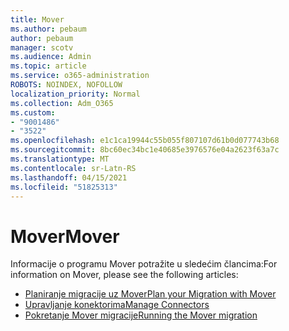 ```yaml
---
title: Mover
ms.author: pebaum
author: pebaum
manager: scotv
ms.audience: Admin
ms.topic: article
ms.service: o365-administration
ROBOTS: NOINDEX, NOFOLLOW
localization_priority: Normal
ms.collection: Adm_O365
ms.custom:
- "9001486"
- "3522"
ms.openlocfilehash: e1c1ca19944c55b055f807107d61b0d077743b68
ms.sourcegitcommit: 8bc60ec34bc1e40685e3976576e04a2623f63a7c
ms.translationtype: MT
ms.contentlocale: sr-Latn-RS
ms.lasthandoff: 04/15/2021
ms.locfileid: "51825313"
---
```

# <a name="mover"></a><span data-ttu-id="93c11-102">Mover</span><span class="sxs-lookup"><span data-stu-id="93c11-102">Mover</span></span>

<span data-ttu-id="93c11-103">Informacije o programu Mover potražite u sledećim člancima:</span><span class="sxs-lookup"><span data-stu-id="93c11-103">For information on Mover, please see the following articles:</span></span>

- [<span data-ttu-id="93c11-104">Planiranje migracije uz Mover</span><span class="sxs-lookup"><span data-stu-id="93c11-104">Plan your Migration with Mover</span></span>](https://docs.microsoft.com/sharepointmigration/mover-plan-migration)
- [<span data-ttu-id="93c11-105">Upravljanje konektorima</span><span class="sxs-lookup"><span data-stu-id="93c11-105">Manage Connectors</span></span>](https://docs.microsoft.com/sharepointmigration/mover-manage-connectors)
- [<span data-ttu-id="93c11-106">Pokretanje Mover migracije</span><span class="sxs-lookup"><span data-stu-id="93c11-106">Running the Mover migration</span></span>](https://docs.microsoft.com/sharepointmigration/mover-running-migration)
